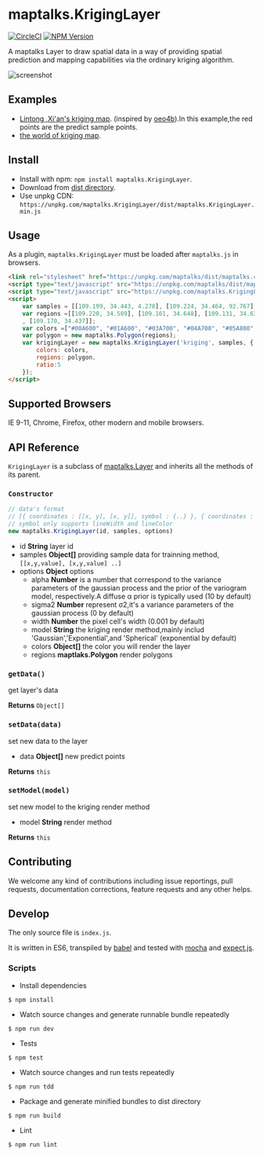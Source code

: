 # maptalks.KrigingLayer

[![CircleCI](https://circleci.com/gh/maptalks/maptalks.KrigingLayer/tree/master.svg?style=shield)](https://circleci.com/gh/maptalks/maptalks.KrigingLayer)
[![NPM Version](https://img.shields.io/npm/v/maptalks.KrigingLayer.svg)](https://github.com/maptalks/maptalks.KrigingLayer)

A maptalks Layer to draw spatial data in a way of providing spatial prediction and mapping capabilities via the ordinary kriging algorithm.

![screenshot](https://liubgithub.github.io/archives/kriging/screenshot.png)

## Examples

* [Lintong ,Xi'an's kriging map](https://liubgithub.github.io/archives/kriging/). (inspired by [oeo4b](https://github.com/oeo4b/kriging.js)).In this example,the red points are the predict sample points.
* [the world of kriging map](http://oeo4b.github.io).

## Install
  
* Install with npm: ```npm install maptalks.KrigingLayer```. 
* Download from [dist directory](https://github.com/maptalks/maptalks.KrigingLayer/tree/master/dist).
* Use unpkg CDN: ```https://unpkg.com/maptalks.KrigingLayer/dist/maptalks.KrigingLayer.min.js```

## Usage

As a plugin, ```maptalks.KrigingLayer``` must be loaded after ```maptalks.js``` in browsers.
```html
<link rel="stylesheet" href="https://unpkg.com/maptalks/dist/maptalks.css">
<script type="text/javascript" src="https://unpkg.com/maptalks/dist/maptalks.min.js"></script>
<script type="text/javascript" src="https://unpkg.com/maptalks.KrigingLayer/dist/maptalks.KrigingLayer.min.js"></script>
<script>
    var samples = [[109.199, 34.443, 4.278], [109.224, 34.464, 92.767], [109.271, 34.464, 45.834], [109.322, 34.447, 5.220]];
    var regions =[[109.220, 34.589], [109.161, 34.648], [109.131, 34.631], [109.156, 34.526]
    , [109.170, 34.437]];
    var colors =["#00A600", "#01A600", "#03A700", "#04A700", "#05A800", "#07A800"];
    var polygon = new maptalks.Polygon(regions);
    var krigingLayer = new maptalks.KrigingLayer('kriging', samples, {
        colors: colors,
        regions: polygon,
        ratio:5
    });
</script>
```
## Supported Browsers

IE 9-11, Chrome, Firefox, other modern and mobile browsers.

## API Reference

```KrigingLayer``` is a subclass of [maptalks.Layer](https://maptalks.github.io/docs/api/Layer.html) and inherits all the methods of its parent.

### `Constructor`

```javascript
// data's format
// [{ coordinates : [[x, y], [x, y]], symbol : {..} }, { coordinates : [[x, y], [x, y]], symbol : {..} } ..]
// symbol only supports lineWidth and lineColor
new maptalks.KrigingLayer(id, samples, options)
```

* id **String** layer id
* samples **Object[]** providing sample data for trainning method, `[[x,y,value], [x,y,value] ..]`
* options **Object** options
    * alpha **Number** is a number that correspond to the variance parameters of the gaussian process and the prior of the variogram model, respectively.A diffuse α prior is typically used (10 by default)
    * sigma2 **Number** represent σ2,it's a variance parameters of the gaussian process  (0 by default)
    * width **Number** the pixel cell's width (0.001 by default)
    * model **String** the kriging render method,mainly includ 'Gaussian','Exponential',and 'Spherical' (exponential by default)
    * colors **Object[]** the color you will render the layer
    * regions **maptlaks.Polygon** render polygons

### `getData()`

get layer's data

**Returns** `Object[]`

### `setData(data)`

set new data to the layer

* data **Object[]** new predict points

**Returns** `this`

### `setModel(model)`

set new model to the kriging render method

* model **String** render method

**Returns** `this`


## Contributing

We welcome any kind of contributions including issue reportings, pull requests, documentation corrections, feature requests and any other helps.

## Develop

The only source file is ```index.js```.

It is written in ES6, transpiled by [babel](https://babeljs.io/) and tested with [mocha](https://mochajs.org) and [expect.js](https://github.com/Automattic/expect.js).

### Scripts

* Install dependencies
```shell
$ npm install
```

* Watch source changes and generate runnable bundle repeatedly
```shell
$ npm run dev
```

* Tests
```shell
$ npm test
```

* Watch source changes and run tests repeatedly
```shell
$ npm run tdd
```

* Package and generate minified bundles to dist directory
```shell
$ npm run build
```

* Lint
```shell
$ npm run lint
```
